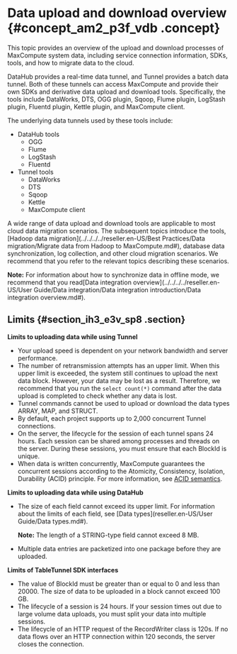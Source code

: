 # Data upload and download overview {#concept_am2_p3f_vdb .concept}

This topic provides an overview of the upload and download processes of MaxCompute system data, including service connection information, SDKs, tools, and how to migrate data to the cloud.

DataHub provides a real-time data tunnel, and Tunnel provides a batch data tunnel. Both of these tunnels can access MaxCompute and provide their own SDKs and derivative data upload and download tools. Specifically, the tools include DataWorks, DTS, OGG plugin, Sqoop, Flume plugin, LogStash plugin, Fluentd plugin, Kettle plugin, and MaxCompute client.

The underlying data tunnels used by these tools include:

-   DataHub tools
    -   OGG
    -   Flume
    -   LogStash
    -   Fluentd
-   Tunnel tools
    -   DataWorks
    -   DTS
    -   Sqoop
    -   Kettle
    -   MaxCompute client

A wide range of data upload and download tools are applicable to most cloud data migration scenarios. The subsequent topics introduce the tools,[Hadoop data migration](../../../../reseller.en-US/Best Practices/Data migration/Migrate data from Hadoop to MaxCompute.md#), database data synchronization, log collection, and other cloud migration scenarios. We recommend that you refer to the relevant topics describing these scenarios.

**Note:** For information about how to synchronize data in offline mode, we recommend that you read[Data integration overview](../../../../reseller.en-US/User Guide/Data integration/Data integration introduction/Data integration overview.md#).

## Limits {#section_ih3_e3v_sp8 .section}

**Limits to uploading data while using Tunnel** 

-   Your upload speed is dependent on your network bandwidth and server performance.
-   The number of retransmission attempts has an upper limit. When this upper limit is exceeded, the system still continues to upload the next data block. However, your data may be lost as a result. Therefore, we recommend that you run the `select count(*)` command after the data upload is completed to check whether any data is lost.
-   Tunnel commands cannot be used to upload or download the data types ARRAY, MAP, and STRUCT.
-   By default, each project supports up to 2,000 concurrent Tunnel connections.
-   On the server, the lifecycle for the session of each tunnel spans 24 hours. Each session can be shared among processes and threads on the server. During these sessions, you must ensure that each BlockId is unique.
-   When data is written concurrently, MaxCompute guarantees the concurrent sessions according to the Atomicity, Consistency, Isolation, Durability \(ACID\) principle. For more information, see [ACID semantics](../../../../reseller.en-US/.md#).

**Limits to uploading data while using DataHub** 

-   The size of each field cannot exceed its upper limit. For information about the limits of each field, see [Data types](reseller.en-US/User Guide/Data types.md#).

    **Note:** The length of a STRING-type field cannot exceed 8 MB.

-   Multiple data entries are packetized into one package before they are uploaded.

**Limits of TableTunnel SDK interfaces** 

-   The value of BlockId must be greater than or equal to 0 and less than 20000. The size of data to be uploaded in a block cannot exceed 100 GB.
-   The lifecycle of a session is 24 hours. If your session times out due to large volume data uploads, you must split your data into multiple sessions.
-   The lifecycle of an HTTP request of the RecordWriter class is 120s. If no data flows over an HTTP connection within 120 seconds, the server closes the connection.

